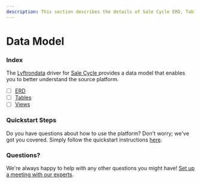 ```yaml
---
description: This section describes the details of Sale Cycle ERD, Tables, and Views.
---
```


# Data Model

### Index

The  [Lyftrondata](https://www.lyftrondata.com/) driver for [Sale Cycle](https://www.lyftrondata.com/integration/sale-cycle/)[ ](https://www.lyftrondata.com/integration/sale-cycle/)provides a data model that enables you to better understand the source platform.

* [ ] [ERD](../../../marketing-analytics/sale-cycle/data-model/erd.md)
* [ ] [Tables](../../../marketing-analytics/sale-cycle/data-model/tables.md)
* [ ] [Views](../../../marketing-analytics/sale-cycle/data-model/views.md)

### Quickstart Steps

Do you have questions about how to use the platform? Don't worry; we've got you covered. Simply follow the quickstart instructions [here](../../../../quickstart-steps.md).

### Questions? <a href="#questions" id="questions"></a>

We're always happy to help with any other questions you might have! [Set up a meeting with our experts](https://www.lyftrondata.com/book-a-meeting/).

